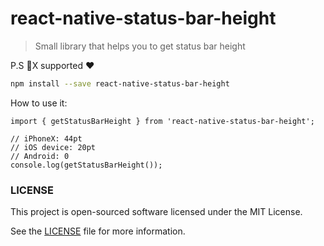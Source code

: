 # react-native-status-bar-height

> Small library that helps you to get status bar height

P.S :iphone:X supported :heart:

```bash
npm install --save react-native-status-bar-height
```

How to use it:

```
import { getStatusBarHeight } from 'react-native-status-bar-height';

// iPhoneX: 44pt
// iOS device: 20pt
// Android: 0
console.log(getStatusBarHeight());
```

### LICENSE

This project is open-sourced software licensed under the MIT License.

See the [LICENSE](LICENSE) file for more information.

